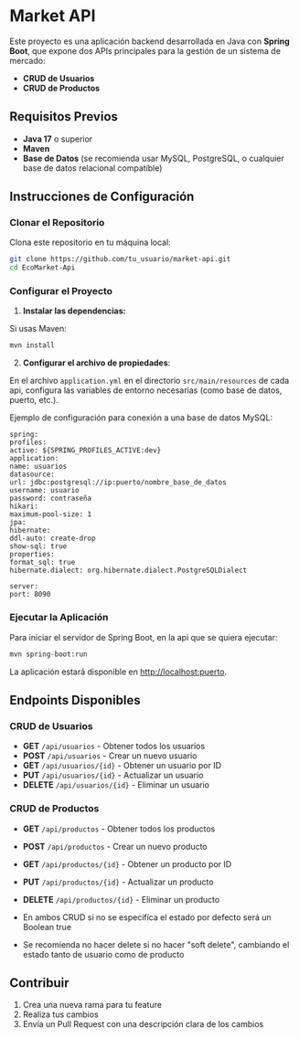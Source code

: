 
# Market API

Este proyecto es una aplicación backend desarrollada en Java con **Spring Boot**, que expone dos APIs principales para la gestión de un sistema de mercado:

- **CRUD de Usuarios**
- **CRUD de Productos**

## Requisitos Previos

- **Java 17** o superior
- **Maven** 
- **Base de Datos** (se recomienda usar MySQL, PostgreSQL, o cualquier base de datos relacional compatible)

## Instrucciones de Configuración

### Clonar el Repositorio

Clona este repositorio en tu máquina local:

```bash
git clone https://github.com/tu_usuario/market-api.git
cd EcoMarket-Api
```

### Configurar el Proyecto

1. **Instalar las dependencias:**

Si usas Maven:

```bash
mvn install
```

2. **Configurar el archivo de propiedades**:

En el archivo `application.yml` en el directorio `src/main/resources` de cada api, configura las variables de entorno necesarias (como base de datos, puerto, etc.).

Ejemplo de configuración para conexión a una base de datos MySQL:

```properties
spring:
profiles:
active: ${SPRING_PROFILES_ACTIVE:dev}
application:
name: usuarios
datasource:
url: jdbc:postgresql://ip:puerto/nombre_base_de_datos
username: usuario
password: contraseña
hikari:
maximum-pool-size: 1
jpa:
hibernate:
ddl-auto: create-drop
show-sql: true
properties:
format_sql: true
hibernate.dialect: org.hibernate.dialect.PostgreSQLDialect

server:
port: 8090
```

### Ejecutar la Aplicación

Para iniciar el servidor de Spring Boot, en la api que se quiera ejecutar:

```bash
mvn spring-boot:run
```


La aplicación estará disponible en [http://localhost:puerto](http://localhost:8080).

## Endpoints Disponibles

### CRUD de Usuarios

- **GET** `/api/usuarios` - Obtener todos los usuarios
- **POST** `/api/usuarios` - Crear un nuevo usuario
- **GET** `/api/usuarios/{id}` - Obtener un usuario por ID
- **PUT** `/api/usuarios/{id}` - Actualizar un usuario
- **DELETE** `/api/usuarios/{id}` - Eliminar un usuario

### CRUD de Productos

- **GET** `/api/productos` - Obtener todos los productos
- **POST** `/api/productos` - Crear un nuevo producto
- **GET** `/api/productos/{id}` - Obtener un producto por ID
- **PUT** `/api/productos/{id}` - Actualizar un producto
- **DELETE** `/api/productos/{id}` - Eliminar un producto

- En ambos CRUD si no se especifíca el estado por defecto será un Boolean true
- Se recomienda no hacer delete si no hacer "soft delete", cambiando el estado
tanto de usuario como de producto
## Contribuir

1. Crea una nueva rama para tu feature
2. Realiza tus cambios
3. Envía un Pull Request con una descripción clara de los cambios

